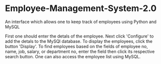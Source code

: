 # Employee-Management-System-2.0
An interface which allows one to keep track of employees using Python and MySQL 

First one should enter the detals of the employee. 
Next click 'Configure' to add the detals to the MySQl database. 
To display the employees, click the button 'Display'. 
To find employees based on the fields of employee no, name, job, salary, or department no, enter the field then click its respective search button. 
One can also access the employee list using MySQL. 
